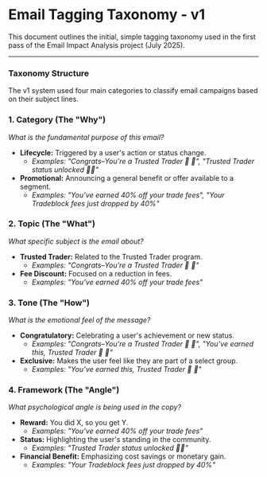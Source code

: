 
# Email Tagging Taxonomy - v1

This document outlines the initial, simple tagging taxonomy used in the first pass of the Email Impact Analysis project (July 2025).

---

### Taxonomy Structure

The v1 system used four main categories to classify email campaigns based on their subject lines.

### 1. Category (The "Why")
*What is the fundamental purpose of this email?*
-   **Lifecycle:** Triggered by a user's action or status change.
    -   *Examples: "Congrats–You're a Trusted Trader 👏 👟", "Trusted Trader status unlocked 👟🔥"*
-   **Promotional:** Announcing a general benefit or offer available to a segment.
    -   *Examples: "You’ve earned 40% off your trade fees", "Your Tradeblock fees just dropped by 40%"*

### 2. Topic (The "What")
*What specific subject is the email about?*
-   **Trusted Trader:** Related to the Trusted Trader program.
    -   *Examples: "Congrats–You’re a Trusted Trader 👏 👟"*
-   **Fee Discount:** Focused on a reduction in fees.
    -   *Examples: "You’ve earned 40% off your trade fees"*

### 3. Tone (The "How")
*What is the emotional feel of the message?*
-   **Congratulatory:** Celebrating a user's achievement or new status.
    -   *Examples: "Congrats–You're a Trusted Trader 👏 👟", "You’ve earned this, Trusted Trader 👏 👟"*
-   **Exclusive:** Makes the user feel like they are part of a select group.
    -   *Examples: "You’ve earned this, Trusted Trader 👏 👟"*

### 4. Framework (The "Angle")
*What psychological angle is being used in the copy?*
-   **Reward:** You did X, so you get Y.
    -   *Examples: "You’ve earned 40% off your trade fees"*
-   **Status:** Highlighting the user's standing in the community.
    -   *Examples: "Trusted Trader status unlocked 👟🔥"*
-   **Financial Benefit:** Emphasizing cost savings or monetary gain.
    -   *Examples: "Your Tradeblock fees just dropped by 40%"* 